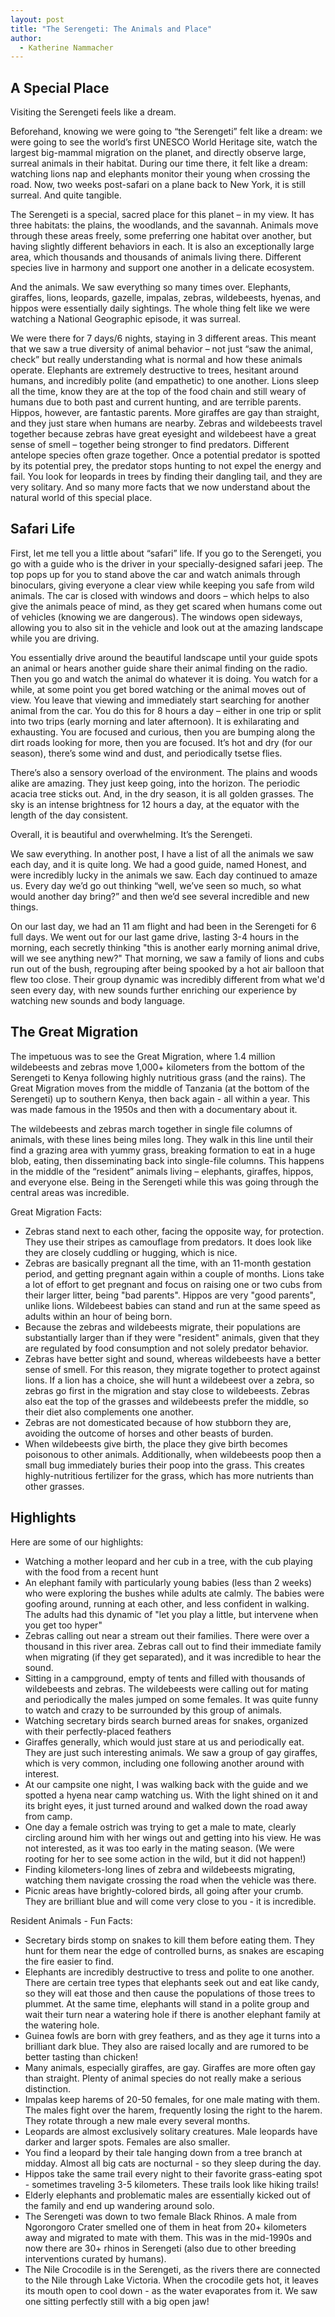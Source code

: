 ```yaml
---
layout: post
title: "The Serengeti: The Animals and Place"
author:
  - Katherine Nammacher
---
```


## A Special Place
Visiting the Serengeti feels like a dream. 

Beforehand, knowing we were going to “the Serengeti” felt like a dream: we were going to see the world’s first UNESCO World Heritage site, watch the largest big-mammal migration on the planet, and directly observe large, surreal animals in their habitat. During our time there, it felt like a dream: watching lions nap and elephants monitor their young when crossing the road. Now, two weeks post-safari on a plane back to New York, it is still surreal. And quite tangible.

The Serengeti is a special, sacred place for this planet – in my view. It has three habitats: the plains, the woodlands, and the savannah. Animals move through these areas freely, some preferring one habitat over another, but having slightly different behaviors in each. It is also an exceptionally large area, which thousands and thousands of animals living there. Different species live in harmony and support one another in a delicate ecosystem. 

And the animals. We saw everything so many times over. Elephants, giraffes, lions, leopards, gazelle, impalas, zebras, wildebeests, hyenas, and hippos were essentially daily sightings. The whole thing felt like we were watching a National Geographic episode, it was surreal. 

We were there for 7 days/6 nights, staying in 3 different areas. This meant that we saw a true diversity of animal behavior – not just “saw the animal, check” but really understanding what is normal and how these animals operate. Elephants are extremely destructive to trees, hesitant around humans, and incredibly polite (and empathetic) to one another. Lions sleep all the time, know they are at the top of the food chain and still weary of humans due to both past and current hunting, and are terrible parents. Hippos, however, are fantastic parents. More giraffes are gay than straight, and they just stare when humans are nearby. Zebras and wildebeests travel together because zebras have great eyesight and wildebeest have a great sense of smell – together being stronger to find predators. Different antelope species often graze together. Once a potential predator is spotted by its potential prey, the predator stops hunting to not expel the energy and fail. You look for leopards in trees by finding their dangling tail, and they are very solitary. And so many more facts that we now understand about the natural world of this special place. 

## Safari Life
First, let me tell you a little about “safari” life. If you go to the Serengeti, you go with a guide who is the driver in your specially-designed safari jeep. The top pops up for you to stand above the car and watch animals through binoculars, giving everyone a clear view while keeping you safe from wild animals. The car is closed with windows and doors – which helps to also give the animals peace of mind, as they get scared when humans come out of vehicles (knowing we are dangerous). The windows open sideways, allowing you to also sit in the vehicle and look out at the amazing landscape while you are driving. 

You essentially drive around the beautiful landscape until your guide spots an animal or hears another guide share their animal finding on the radio. Then you go and watch the animal do whatever it is doing. You watch for a while, at some point you get bored watching or the animal moves out of view. You leave that viewing and immediately start searching for another animal from the car. You do this for 8 hours a day – either in one trip or split into two trips (early morning and later afternoon). It is exhilarating and exhausting. You are focused and curious, then you are bumping along the dirt roads looking for more, then you are focused. It’s hot and dry (for our season), there’s some wind and dust, and periodically tsetse flies. 

There’s also a sensory overload of the environment. The plains and woods alike are amazing. They just keep going, into the horizon. The periodic acacia tree sticks out. And, in the dry season, it is all golden grasses. The sky is an intense brightness for 12 hours a day, at the equator with the length of the day consistent. 

Overall, it is beautiful and overwhelming. It’s the Serengeti. 

We saw everything. In another post, I have a list of all the animals we saw each day, and it is quite long. We had a good guide, named Honest, and were incredibly lucky in the animals we saw. Each day continued to amaze us. Every day we’d go out thinking “well, we’ve seen so much, so what would another day bring?” and then we’d see several incredible and new things. 

On our last day, we had an 11 am flight and had been in the Serengeti for 6 full days. We went out for our last game drive, lasting 3-4 hours in the morning, each secretly thinking "this is another early morning animal drive, will we see anything new?" That morning, we saw a family of lions and cubs run out of the bush, regrouping after being spooked by a hot air balloon that flew too close. Their group dynamic was incredibly different from what we'd seen every day, with new sounds further enriching our experience by watching new sounds and body language. 


## The Great Migration
The impetuous was to see the Great Migration, where 1.4 million wildebeests and zebras move 1,000+ kilometers from the bottom of the Serengeti to Kenya following highly nutritious grass (and the rains). The Great Migration moves from the middle of Tanzania (at the bottom of the Serengeti) up to southern Kenya, then back again - all within a year. This was made famous in the 1950s and then with a documentary about it. 

The wildebeests and zebras march together in single file columns of animals, with these lines being miles long. They walk in this line until their find a grazing area with yummy grass, breaking formation to eat in a huge blob, eating, then disseminating back into single-file columns. This happens in the middle of the “resident” animals living – elephants, giraffes, hippos, and everyone else. Being in the Serengeti while this was going through the central areas was incredible. 

Great Migration Facts:
- Zebras stand next to each other, facing the opposite way, for protection. They use their stripes as camouflage from predators. It does look like they are closely cuddling or hugging, which is nice.
- Zebras are basically pregnant all the time, with an 11-month gestation period, and getting pregnant again within a couple of months. Lions take a lot of effort to get pregnant and focus on raising one or two cubs from their larger litter, being "bad parents". Hippos are very "good parents", unlike lions. Wildebeest babies can stand and run at the same speed as adults within an hour of being born.
- Because the zebras and wildebeests migrate, their populations are substantially larger than if they were "resident" animals, given that they are regulated by food consumption and not solely predator behavior. 
- Zebras have better sight and sound, whereas wildebeests have a better sense of smell. For this reason, they migrate together to protect against lions. If a lion has a choice, she will hunt a wildebeest over a zebra, so zebras go first in the migration and stay close to wildebeests. Zebras also eat the top of the grasses and wildebeests prefer the middle, so their diet also complements one another.
- Zebras are not domesticated because of how stubborn they are, avoiding the outcome of horses and other beasts of burden.
- When wildebeests give birth, the place they give birth becomes poisonous to other animals. Additionally, when wildebeests poop then a small bug immediately buries their poop into the grass. This creates highly-nutritious fertilizer for the grass, which has more nutrients than other grasses. 



## Highlights
Here are some of our highlights:
- Watching a mother leopard and her cub in a tree, with the cub playing with the food from a recent hunt
- An elephant family with particularly young babies (less than 2 weeks) who were exploring the bushes while adults ate calmly. The babies were goofing around, running at each other, and less confident in walking. The adults had this dynamic of "let you play a little, but intervene when you get too hyper"
- Zebras calling out near a stream out their families. There were over a thousand in this river area. Zebras call out to find their immediate family when migrating (if they get separated), and it was incredible to hear the sound. 
- Sitting in a campground, empty of tents and filled with thousands of wildebeests and zebras. The wildebeests were calling out for mating and periodically the males jumped on some females. It was quite funny to watch and crazy to be surrounded by this group of animals. 
- Watching secretary birds search burned areas for snakes, organized with their perfectly-placed feathers
- Giraffes generally, which would just stare at us and periodically eat. They are just such interesting animals. We saw a group of gay giraffes, which is very common, including one following another around with interest. 
- At our campsite one night, I was walking back with the guide and we spotted a hyena near camp watching us. With the light shined on it and its bright eyes, it just turned around and walked down the road away from camp. 
- One day a female ostrich was trying to get a male to mate, clearly circling around him with her wings out and getting into his view. He was not interested, as it was too early in the mating season. (We were rooting for her to see some action in the wild, but it did not happen!)
- Finding kilometers-long lines of zebra and wildebeests migrating, watching them navigate crossing the road when the vehicle was there. 
- Picnic areas have brightly-colored birds, all going after your crumb. They are brilliant blue and will come very close to you - it is incredible. 
  

Resident Animals - Fun Facts:
- Secretary birds stomp on snakes to kill them before eating them. They hunt for them near the edge of controlled burns, as snakes are escaping the fire easier to find. 
- Elephants are incredibly destructive to tress and polite to one another. There are certain tree types that elephants seek out and eat like candy, so they will eat those and then cause the populations of those trees to plummet. At the same time, elephants will stand in a polite group and wait their turn near a watering hole if there is another elephant family at the watering hole.  
- Guinea fowls are born with grey feathers, and as they age it turns into a brilliant dark blue. They also are raised locally and are rumored to be better tasting than chicken!
- Many animals, especially giraffes, are gay. Giraffes are more often gay than straight. Plenty of animal species do not really make a serious distinction. 
- Impalas keep harems of 20-50 females, for one male mating with them. The males fight over the harem, frequently losing the right to the harem. They rotate through a new male every several months. 
- Leopards are almost exclusively solitary creatures. Male leopards have darker and larger spots. Females are also smaller. 
- You find a leopard by their tale hanging down from a tree branch at midday. Almost all big cats are nocturnal - so they sleep during the day. 
- Hippos take the same trail every night to their favorite grass-eating spot - sometimes traveling 3-5 kilometers. These trails look like hiking trails!
- Elderly elephants and problematic males are essentially kicked out of the family and end up wandering around solo.
- The Serengeti was down to two female Black Rhinos. A male from Ngorongoro Crater smelled one of them in heat from 20+ kilometers away and migrated to mate with them. This was in the mid-1990s and now there are 30+ rhinos in Serengeti (also due to other breeding interventions curated by humans).
- The Nile Crocodile is in the Serengeti, as the rivers there are connected to the Nile through Lake Victoria. When the crocodile gets hot, it leaves its mouth open to cool down - as the water evaporates from it. We saw one sitting perfectly still with a big open jaw!
